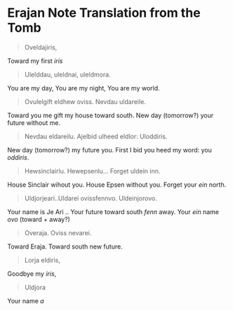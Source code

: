 # Erajan Note Translation from the Tomb

> Oveldajiris,

Toward my first _iris_

> Ulelddau, uleldnai, uleldmora.

You are my day, You are my night, You are my world.

> Ovulelgift eldhew oviss. Nevdau uldareile.

Toward you me gift my house toward south. New day (tomorrow?) your future without me.

> Nevdau eldareilu. Ajelbid ulheed eldlor: Uloddiris.

New day (tomorrow?) my future you. First I bid you heed my word: you _oddiris_.

> Hewsinclairlu. Hewepsenlu... Forget uldein inn.

House Sinclair wihout you. House Epsen without you. Forget your _ein_ north.

> Uldjorjeari..Uldarei ovissfennvo. Uldeinjorovo.

Your name is Je Ari .. Your future toward south _fenn_ away. Your _ein_ name _ovo_ (toward + away?)

> Overaja. Oviss nevarei.

Toward Eraja. Toward south new future.

> Lorja eldiris,

Goodbye my _iris_,

> Uldjora

Your name _a_
